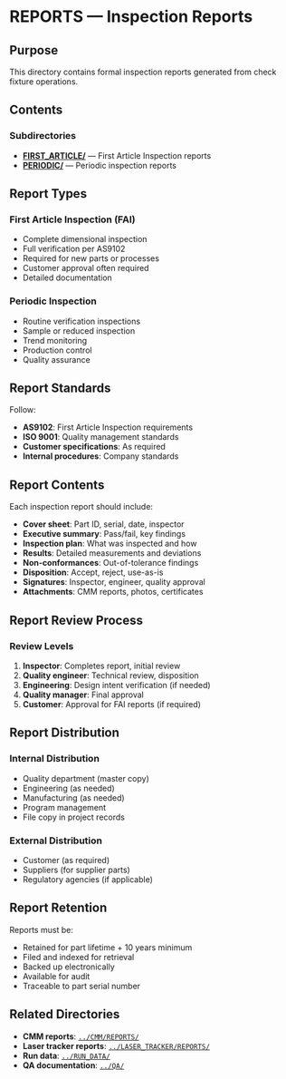 # REPORTS — Inspection Reports

## Purpose

This directory contains formal inspection reports generated from check fixture operations.

## Contents

### Subdirectories
- **[FIRST_ARTICLE/](./FIRST_ARTICLE/)** — First Article Inspection reports
- **[PERIODIC/](./PERIODIC/)** — Periodic inspection reports

## Report Types

### First Article Inspection (FAI)
- Complete dimensional inspection
- Full verification per AS9102
- Required for new parts or processes
- Customer approval often required
- Detailed documentation

### Periodic Inspection
- Routine verification inspections
- Sample or reduced inspection
- Trend monitoring
- Production control
- Quality assurance

## Report Standards

Follow:
- **AS9102**: First Article Inspection requirements
- **ISO 9001**: Quality management standards
- **Customer specifications**: As required
- **Internal procedures**: Company standards

## Report Contents

Each inspection report should include:
- **Cover sheet**: Part ID, serial, date, inspector
- **Executive summary**: Pass/fail, key findings
- **Inspection plan**: What was inspected and how
- **Results**: Detailed measurements and deviations
- **Non-conformances**: Out-of-tolerance findings
- **Disposition**: Accept, reject, use-as-is
- **Signatures**: Inspector, engineer, quality approval
- **Attachments**: CMM reports, photos, certificates

## Report Review Process

### Review Levels
1. **Inspector**: Completes report, initial review
2. **Quality engineer**: Technical review, disposition
3. **Engineering**: Design intent verification (if needed)
4. **Quality manager**: Final approval
5. **Customer**: Approval for FAI reports (if required)

## Report Distribution

### Internal Distribution
- Quality department (master copy)
- Engineering (as needed)
- Manufacturing (as needed)
- Program management
- File copy in project records

### External Distribution
- Customer (as required)
- Suppliers (for supplier parts)
- Regulatory agencies (if applicable)

## Report Retention

Reports must be:
- Retained for part lifetime + 10 years minimum
- Filed and indexed for retrieval
- Backed up electronically
- Available for audit
- Traceable to part serial number

## Related Directories

- **CMM reports**: [`../CMM/REPORTS/`](../CMM/REPORTS/)
- **Laser tracker reports**: [`../LASER_TRACKER/REPORTS/`](../LASER_TRACKER/REPORTS/)
- **Run data**: [`../RUN_DATA/`](../RUN_DATA/)
- **QA documentation**: [`../QA/`](../QA/)
